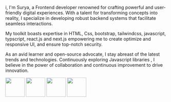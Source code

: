 i, I'm Surya, a Frontend developer renowned for crafting powerful and user-friendly digital experiences. With a talent for transforming concepts into reality, I specialize in developing robust backend systems that facilitate seamless interactions.

My toolkit boasts expertise in HTML, Css, bootstrap, tailwindcss, javascript, typscript, react.js and next.js empowering me to create optimize and responsive UI, and ensure top-notch security. 

As an avid learner and open-source advocate, I stay abreast of the latest trends and technologies. Continuously exploring Javascript libraries , I believe in the power of collaboration and continuous improvement to drive innovation.

<img src="https://www.vectorlogo.zone/logos/github/github-icon.svg" width="60"></code>
<img src="https://www.vectorlogo.zone/logos/firebase/firebase-icon.svg" width="60"></code>
<img src="https://www.vectorlogo.zone/logos/phpmyadmin/phpmyadmin-ar21.svg" width="60"></code>
<img src="https://www.vectorlogo.zone/logos/atlassian_jira/atlassian_jira-icon.svg" width="60"></code>
